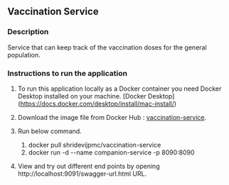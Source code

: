 ## Vaccination Service

### Description

Service that can keep track of the vaccination doses for the general population.

### Instructions to run the application

1. To run this application locally as a Docker container you need Docker Desktop installed on your machine.
[Docker Desktop] (https://docs.docker.com/desktop/install/mac-install/)


2. Download the image file from Docker Hub : [vaccination-service](https://hub.docker.com/repository/docker/shridevijpmc/vaccination-service/general).
3. Run below command.
   1. docker pull shridevijpmc/vaccination-service
   2. docker run -d --name companion-service -p 8090:8090
4. View and try out different end points by opening  http://localhost:9091/swagger-url.html URL.
